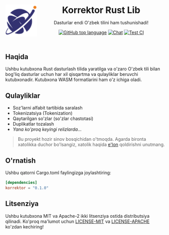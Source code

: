 <header>
<img src="https://raw.githubusercontent.com/uzinfocom-org/website/main/src/images/logo.svg" alt="logo" height="100" align="left">
<h1 style="display: inline">Korrektor Rust Lib</h1>

Dasturlar endi O'zbek tilini ham tushunishadi!

[![GitHub top language](https://img.shields.io/github/languages/top/uzinfocom-org/korrektor-rs?style=flat-square&logo=github)](https://github.com/uzinfocom-org/vicardi)
[![Chat](https://img.shields.io/badge/Chat-grey?style=flat-square&logo=telegram)](https://t.me/korrektuz)
[![Test CI](https://github.com/uzinfocom-org/korrektor-rs/actions/workflows/rust.yml/badge.svg)](https://github.com/uzinfocom-org/korrektor-rs/actions/workflows/rust.yml)
</header>

## Haqida

Ushbu kutubxona Rust dasturlash tilida yaratilga va o'zaro O'zbek tili bilan bog'liq dasturlar uchun har xil 
qisqartma va qulayliklar beruvchi kutubxonadir. Kutubxona WASM formatlarini ham o'z ichiga oladi.

## Qulayliklar

- Soz'larni alfabit tartibida saralash
- Tokenizatsiya (Tokenization)
- Qaytarilgan so'zlar (so'zlar chastotasi)
- Duplikatlar tozalash 
- _Yana ko'proq keyingi relizlarda..._

> Bu proyekt hozir sinov bosqichidan o'tmoqda. Agarda bironta xatolikka duchor
> bo'lsangiz, xatolik haqida [e'lon](https://github.com/uzinfocom-org/korrektor-rs/issues/new)
> qoldirishni unutmang.

## O'rnatish

Ushbu qatorni Cargo.toml faylingizga joylashtiring:

```toml
[dependencies]
korrektor = "0.1.0"
```

## Litsenziya

Ushbu kutubxona MIT va Apache-2 ikki litsenziya ostida distributsiya qilinadi. Ko'proq ma'lumot uchun [LICENSE-MIT](./license-mit) va [LICENSE-APACHE](./license-apache) ko'zdan kechiring!